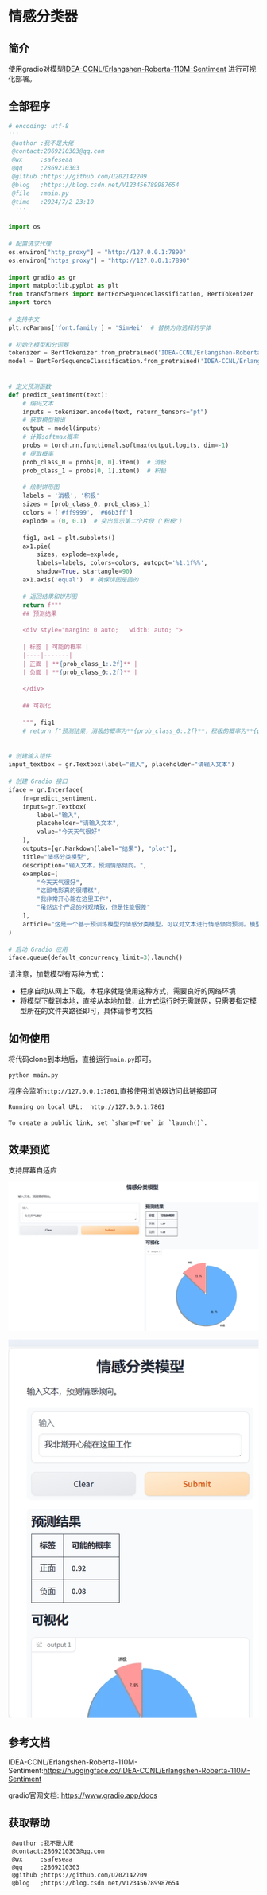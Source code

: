 # 情感分类器

## 简介

使用gradio对模型[IDEA-CCNL/Erlangshen-Roberta-110M-Sentiment](https://huggingface.co/IDEA-CCNL/Erlangshen-Roberta-110M-Sentiment)
进行可视化部署。

## 全部程序

```python
# encoding: utf-8
'''
 @author :我不是大佬 
 @contact:2869210303@qq.com
 @wx     ;safeseaa
 @qq     ;2869210303
 @github ;https://github.com/U202142209
 @blog   ;https://blog.csdn.net/V123456789987654 
 @file   :main.py
 @time   :2024/7/2 23:10
  '''

import os

# 配置请求代理
os.environ["http_proxy"] = "http://127.0.0.1:7890"
os.environ["https_proxy"] = "http://127.0.0.1:7890"

import gradio as gr
import matplotlib.pyplot as plt
from transformers import BertForSequenceClassification, BertTokenizer
import torch

# 支持中文
plt.rcParams['font.family'] = 'SimHei'  # 替换为你选择的字体

# 初始化模型和分词器
tokenizer = BertTokenizer.from_pretrained('IDEA-CCNL/Erlangshen-Roberta-110M-Sentiment')
model = BertForSequenceClassification.from_pretrained('IDEA-CCNL/Erlangshen-Roberta-110M-Sentiment')


# 定义预测函数
def predict_sentiment(text):
    # 编码文本
    inputs = tokenizer.encode(text, return_tensors="pt")
    # 获取模型输出
    output = model(inputs)
    # 计算softmax概率
    probs = torch.nn.functional.softmax(output.logits, dim=-1)
    # 提取概率
    prob_class_0 = probs[0, 0].item()  # 消极
    prob_class_1 = probs[0, 1].item()  # 积极

    # 绘制饼形图
    labels = '消极', '积极'
    sizes = [prob_class_0, prob_class_1]
    colors = ['#ff9999', '#66b3ff']
    explode = (0, 0.1)  # 突出显示第二个片段（'积极'）

    fig1, ax1 = plt.subplots()
    ax1.pie(
        sizes, explode=explode,
        labels=labels, colors=colors, autopct='%1.1f%%',
        shadow=True, startangle=90)
    ax1.axis('equal')  # 确保饼图是圆的

    # 返回结果和饼形图
    return f"""
    ## 预测结果

    <div style="margin: 0 auto;   width: auto; ">

    | 标签 | 可能的概率 |
    |----|-------|
    | 正面 | **{prob_class_1:.2f}** |
    | 负面 | **{prob_class_0:.2f}** |

    </div>

    ## 可视化

    """, fig1
    # return f"预测结果，消极的概率为**{prob_class_0:.2f}**，积极的概率为**{prob_class_1:.2f}**", fig1


# 创建输入组件
input_textbox = gr.Textbox(label="输入", placeholder="请输入文本")

# 创建 Gradio 接口
iface = gr.Interface(
    fn=predict_sentiment,
    inputs=gr.Textbox(
        label="输入",
        placeholder="请输入文本",
        value="今天天气很好"
    ),
    outputs=[gr.Markdown(label="结果"), "plot"],
    title="情感分类模型",
    description="输入文本，预测情感倾向。",
    examples=[
        "今天天气很好",
        "这部电影真的很糟糕",
        "我非常开心能在这里工作",
        "虽然这个产品的外观精致，但是性能很差"
    ],
    article="这是一个基于预训练模型的情感分类模型，可以对文本进行情感倾向预测。模型来源:IDEA-CCNL/Erlangshen-Roberta-110M-Sentiment"
)

# 启动 Gradio 应用
iface.queue(default_concurrency_limit=3).launch()

```
请注意，加载模型有两种方式：
- 程序自动从网上下载，本程序就是使用这种方式，需要良好的网络环境
- 将模型下载到本地，直接从本地加载，此方式运行时无需联网，只需要指定模型所在的文件夹路径即可，具体请参考文档

## 如何使用
将代码clone到本地后，直接运行```main.py```即可。
```shell
python main.py
```
程序会监听```http://127.0.0.1:7861```,直接使用浏览器访问此链接即可
```text
Running on local URL:  http://127.0.0.1:7861

To create a public link, set `share=True` in `launch()`.
```

## 效果预览
支持屏幕自适应

![效果图1](images/1.png)

![效果图2](images/2.png)

## 参考文档

IDEA-CCNL/Erlangshen-Roberta-110M-Sentiment:https://huggingface.co/IDEA-CCNL/Erlangshen-Roberta-110M-Sentiment

gradio官网文档::https://www.gradio.app/docs

## 获取帮助
```text
 @author :我不是大佬 
 @contact:2869210303@qq.com
 @wx     ;safeseaa
 @qq     ;2869210303
 @github ;https://github.com/U202142209
 @blog   ;https://blog.csdn.net/V123456789987654 
```